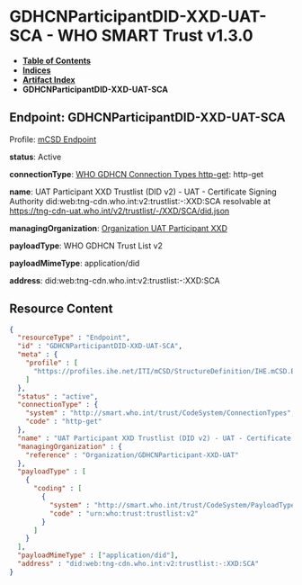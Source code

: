 # GDHCNParticipantDID-XXD-UAT-SCA - WHO SMART Trust v1.3.0

* [**Table of Contents**](toc.md)
* [**Indices**](indices.md)
* [**Artifact Index**](artifacts.md)
* **GDHCNParticipantDID-XXD-UAT-SCA**

## Endpoint: GDHCNParticipantDID-XXD-UAT-SCA

Profile: [mCSD Endpoint](https://profiles.ihe.net/ITI/mCSD/4.0.0/StructureDefinition-IHE.mCSD.Endpoint.html)

**status**: Active

**connectionType**: [WHO GDHCN Connection Types http-get](CodeSystem-ConnectionTypes.md#ConnectionTypes-http-get): http-get

**name**: UAT Participant XXD Trustlist (DID v2) - UAT - Certificate Signing Authority did:web:tng-cdn.who.int:v2:trustlist:-:XXD:SCA resolvable at https://tng-cdn-uat.who.int/v2/trustlist/-/XXD/SCA/did.json

**managingOrganization**: [Organization UAT Participant XXD](Organization-GDHCNParticipant-XXD-UAT.md)

**payloadType**: WHO GDHCN Trust List v2

**payloadMimeType**: application/did

**address**: did:web:tng-cdn.who.int:v2:trustlist:-:XXD:SCA



## Resource Content

```json
{
  "resourceType" : "Endpoint",
  "id" : "GDHCNParticipantDID-XXD-UAT-SCA",
  "meta" : {
    "profile" : [
      "https://profiles.ihe.net/ITI/mCSD/StructureDefinition/IHE.mCSD.Endpoint"
    ]
  },
  "status" : "active",
  "connectionType" : {
    "system" : "http://smart.who.int/trust/CodeSystem/ConnectionTypes",
    "code" : "http-get"
  },
  "name" : "UAT Participant XXD Trustlist (DID v2) - UAT - Certificate Signing Authority\ndid:web:tng-cdn.who.int:v2:trustlist:-:XXD:SCA\nresolvable at https://tng-cdn-uat.who.int/v2/trustlist/-/XXD/SCA/did.json",
  "managingOrganization" : {
    "reference" : "Organization/GDHCNParticipant-XXD-UAT"
  },
  "payloadType" : [
    {
      "coding" : [
        {
          "system" : "http://smart.who.int/trust/CodeSystem/PayloadTypes",
          "code" : "urn:who:trust:trustlist:v2"
        }
      ]
    }
  ],
  "payloadMimeType" : ["application/did"],
  "address" : "did:web:tng-cdn.who.int:v2:trustlist:-:XXD:SCA"
}

```
